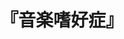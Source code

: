 ---
title: "『音楽嗜好症』"
description: "雷に打たれ蘇生したとたん音楽を渇望するようになった医師、ナポリ民謡を聴くと発作を起こす女性、フランク・シナトラの歌声が頭から離れず悩む男性、数秒しか記憶がもたなくてもバッハを演奏できる音楽家……。音楽と精神や行動が摩訶不思議に関係する人々を、脳神経科医が豊富な臨床経験をもとに温かくユーモラスに描く。医学知識満載のエッセイは、あなたの音楽観や日常生活さえも一変させてしまうかも？"
date: 
shorttitle: ""
authors: ['']
publishDate: ""
ENTRYTYPE: "基礎演習テキスト100"
series:
- 早稲田大学必修基礎演習テキスト100(2020年度)
tags: 
- 
category: 
- 
# publisher: "Self-Published"
image: 
pinned : true
draft: false
hideToc: false
enableToc: true
enableTocContent: false
copyright: "All rights reserved"
---